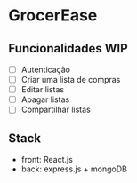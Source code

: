 # GrocerEase

## Funcionalidades WIP

- [ ] Autenticação
- [ ] Criar uma lista de compras
- [ ] Editar listas
- [ ] Apagar listas
- [ ] Compartilhar listas

## Stack

- front: React.js
- back: express.js + mongoDB

